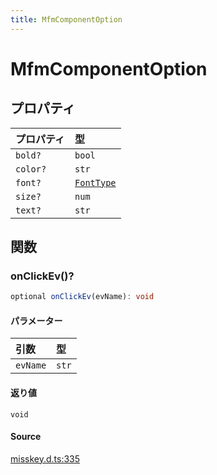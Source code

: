 ```yaml
---
title: MfmComponentOption
---
```


# MfmComponentOption

## プロパティ

| プロパティ | 型 |
| :------ | :------ |
| `bold?` | `bool` |
| `color?` | `str` |
| `font?` | [`FontType`](../type-aliases/FontType.md) |
| `size?` | `num` |
| `text?` | `str` |

## 関数

### onClickEv()?

```ts
optional onClickEv(evName): void
```

#### パラメーター

| 引数 | 型 |
| :------ | :------ |
| `evName` | `str` |

#### 返り値

`void`

#### Source

[misskey.d.ts:335](https://github.com/slofp/aitslib/blob/c68ee63df45b36b0270b35442b084a226b762eeb/src/misskey.d.ts#L335)
